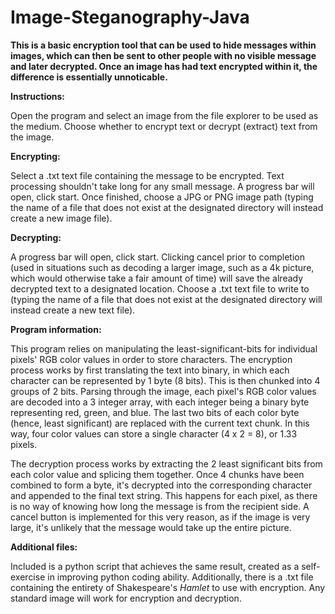 # Image-Steganography-Java
**This is a basic encryption tool that can be used to hide messages within images, which can then be sent to other people with no visible message and later decrypted. Once an image has had text encrypted within it, the difference is essentially unnoticable.**

**Instructions:**

Open the program and select an image from the file explorer to be used as the medium.
Choose whether to encrypt text or decrypt (extract) text from the image.

**Encrypting:**

Select a .txt text file containing the message to be encrypted. Text processing shouldn't take long for any small message.
A progress bar will open, click start. Once finished, choose a JPG or PNG image path (typing the name of a file that does not exist at the designated directory will instead create a new image file).

**Decrypting:**

A progress bar will open, click start. Clicking cancel prior to completion (used in situations such as decoding a larger image, such as a 4k picture, which would otherwise take a fair amount of time) will save the already decrypted text to a designated location.
Choose a .txt text file to write to (typing the name of a file that does not exist at the designated directory will instead create a new text file).

**Program information:**

This program relies on manipulating the least-significant-bits for individual pixels' RGB color values in order to store characters. The encryption process works by first translating the text into binary, in which each character can be represented by 1 byte (8 bits). This is then chunked into 4 groups of 2 bits. Parsing through the image, each pixel's RGB color values are decoded into a 3 integer array, with each integer being a binary byte representing red, green, and blue. The last two bits of each color byte (hence, least significant) are replaced with the current text chunk. In this way, four color values can store a single character (4 x 2 = 8), or 1.33 pixels. 

The decryption process works by extracting the 2 least significant bits from each color value and splicing them together. Once 4 chunks have been combined to form a byte, it's decrypted into the corresponding character and appended to the final text string. This happens for each pixel, as there is no way of knowing how long the message is from the recipient side. A cancel button is implemented for this very reason, as if the image is very large, it's unlikely that the message would take up the entire picture.

**Additional files:**

Included is a python script that achieves the same result, created as a self-exercise in improving python coding ability. Additionally, there is a .txt file containing the entirety of Shakespeare's _Hamlet_ to use with encryption. Any standard image will work for encryption and decryption.
